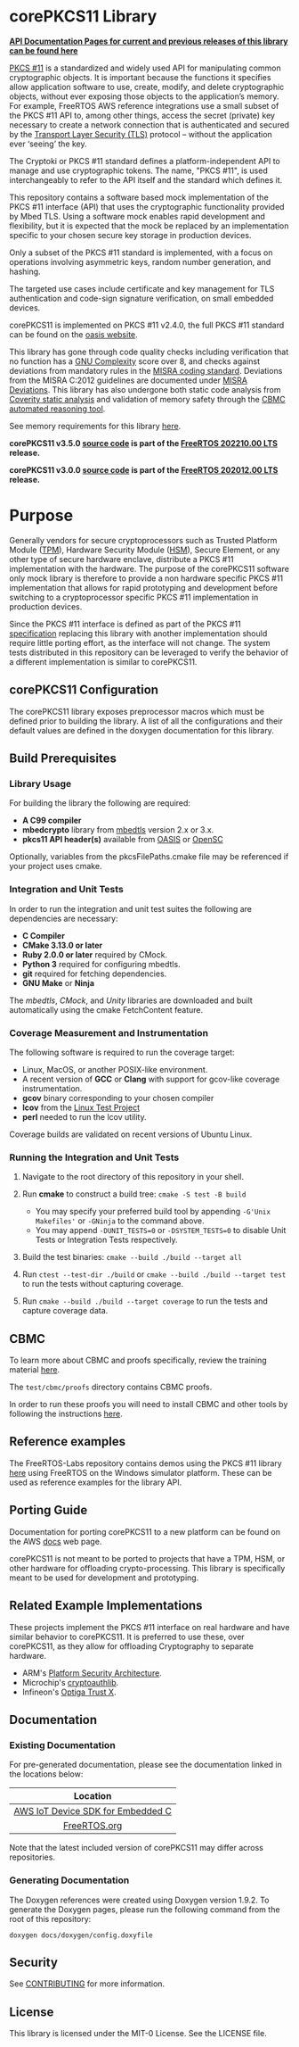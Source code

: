 # corePKCS11 Library

**[API Documentation Pages for current and previous releases of this library can be found here](https://freertos.github.io/corePKCS11/)**

[PKCS #11](https://en.wikipedia.org/wiki/PKCS_11) is a standardized and widely
used API for manipulating common cryptographic objects. It is important because
the functions it specifies allow application software to use, create, modify,
and delete cryptographic objects, without ever exposing those objects to the
application’s memory. For example, FreeRTOS AWS reference integrations use a
small subset of the PKCS #11 API to, among other things, access the secret
(private) key necessary to create a network connection that is authenticated and
secured by the
[Transport Layer Security (TLS)](https://en.wikipedia.org/wiki/Transport_Layer_Security)
protocol – without the application ever ‘seeing’ the key.

The Cryptoki or PKCS #11 standard defines a platform-independent API to manage
and use cryptographic tokens. The name, "PKCS #11", is used interchangeably to
refer to the API itself and the standard which defines it.

This repository contains a software based mock implementation of the PKCS #11
interface (API) that uses the cryptographic functionality provided by Mbed TLS.
Using a software mock enables rapid development and flexibility, but it is
expected that the mock be replaced by an implementation specific to your chosen
secure key storage in production devices.

Only a subset of the PKCS #11 standard is implemented, with a focus on
operations involving asymmetric keys, random number generation, and hashing.

The targeted use cases include certificate and key management for TLS
authentication and code-sign signature verification, on small embedded devices.

corePKCS11 is implemented on PKCS #11 v2.4.0, the full PKCS #11 standard can be
found on the
[oasis website](http://docs.oasis-open.org/pkcs11/pkcs11-base/v2.40/os/pkcs11-base-v2.40-os.html).

This library has gone through code quality checks including verification that no
function has a
[GNU Complexity](https://www.gnu.org/software/complexity/manual/complexity.html)
score over 8, and checks against deviations from mandatory rules in the
[MISRA coding standard](https://www.misra.org.uk). Deviations from the MISRA
C:2012 guidelines are documented under [MISRA Deviations](MISRA.md). This
library has also undergone both static code analysis from
[Coverity static analysis](https://scan.coverity.com/) and validation of memory
safety through the
[CBMC automated reasoning tool](https://www.cprover.org/cbmc/).

See memory requirements for this library
[here](./docs/doxygen/include/size_table.md).

**corePKCS11 v3.5.0
[source code](https://github.com/FreeRTOS/corePKCS11/tree/v3.5.0/source) is part
of the
[FreeRTOS 202210.00 LTS](https://github.com/FreeRTOS/FreeRTOS-LTS/tree/202210.00-LTS)
release.**

**corePKCS11 v3.0.0
[source code](https://github.com/FreeRTOS/corePKCS11/tree/v3.0.0/source) is part
of the
[FreeRTOS 202012.00 LTS](https://github.com/FreeRTOS/FreeRTOS-LTS/tree/202012.00-LTS)
release.**

# Purpose

Generally vendors for secure cryptoprocessors such as Trusted Platform Module
([TPM](https://en.wikipedia.org/wiki/Trusted_Platform_Module)), Hardware
Security Module ([HSM](https://en.wikipedia.org/wiki/Hardware_security_module)),
Secure Element, or any other type of secure hardware enclave, distribute a PKCS
#11 implementation with the hardware. The purpose of the corePKCS11 software
only mock library is therefore to provide a non hardware specific PKCS #11
implementation that allows for rapid prototyping and development before
switching to a cryptoprocessor specific PKCS #11 implementation in production
devices.

Since the PKCS #11 interface is defined as part of the PKCS #11
[specification](https://docs.oasis-open.org/pkcs11/pkcs11-base/v2.40/os/pkcs11-base-v2.40-os.html)
replacing this library with another implementation should require little porting
effort, as the interface will not change. The system tests distributed in this
repository can be leveraged to verify the behavior of a different implementation
is similar to corePKCS11.

## corePKCS11 Configuration

The corePKCS11 library exposes preprocessor macros which must be defined prior
to building the library. A list of all the configurations and their default
values are defined in the doxygen documentation for this library.

## Build Prerequisites

### Library Usage

For building the library the following are required:

- **A C99 compiler**
- **mbedcrypto** library from [mbedtls](https://github.com/ARMmbed/mbedtls)
  version 2.x or 3.x.
- **pkcs11 API header(s)** available from
  [OASIS](https://github.com/oasis-tcs/pkcs11) or
  [OpenSC](https://github.com/OpenSC/libp11/blob/master/src/pkcs11.h)

Optionally, variables from the pkcsFilePaths.cmake file may be referenced if
your project uses cmake.

### Integration and Unit Tests

In order to run the integration and unit test suites the following are
dependencies are necessary:

- **C Compiler**
- **CMake 3.13.0 or later**
- **Ruby 2.0.0 or later** required by CMock.
- **Python 3** required for configuring mbedtls.
- **git** required for fetching dependencies.
- **GNU Make** or **Ninja**

The _mbedtls_, _CMock_, and _Unity_ libraries are downloaded and built
automatically using the cmake FetchContent feature.

### Coverage Measurement and Instrumentation

The following software is required to run the coverage target:

- Linux, MacOS, or another POSIX-like environment.
- A recent version of **GCC** or **Clang** with support for gcov-like coverage
  instrumentation.
- **gcov** binary corresponding to your chosen compiler
- **lcov** from the
  [Linux Test Project](https://github.com/linux-test-project/lcov)
- **perl** needed to run the lcov utility.

Coverage builds are validated on recent versions of Ubuntu Linux.

### Running the Integration and Unit Tests

1. Navigate to the root directory of this repository in your shell.

1. Run **cmake** to construct a build tree: `cmake -S test -B build`

   - You may specify your preferred build tool by appending `-G'Unix Makefiles'`
     or `-GNinja` to the command above.
   - You may append `-DUNIT_TESTS=0` or `-DSYSTEM_TESTS=0` to disable Unit Tests
     or Integration Tests respectively.

1. Build the test binaries: `cmake --build ./build --target all`

1. Run `ctest --test-dir ./build` or `cmake --build ./build --target test` to
   run the tests without capturing coverage.

1. Run `cmake --build ./build --target coverage` to run the tests and capture
   coverage data.

## CBMC

To learn more about CBMC and proofs specifically, review the training material
[here](https://model-checking.github.io/cbmc-training).

The `test/cbmc/proofs` directory contains CBMC proofs.

In order to run these proofs you will need to install CBMC and other tools by
following the instructions
[here](https://model-checking.github.io/cbmc-training/installation.html).

## Reference examples

The FreeRTOS-Labs repository contains demos using the PKCS #11 library
[here](https://github.com/FreeRTOS/FreeRTOS-Labs/tree/master/FreeRTOS-Plus/Demo/FreeRTOS_Plus_PKCS11_Windows_Simulator/examples)
using FreeRTOS on the Windows simulator platform. These can be used as reference
examples for the library API.

## Porting Guide

Documentation for porting corePKCS11 to a new platform can be found on the AWS
[docs](https://docs.aws.amazon.com/freertos/latest/portingguide/afr-porting-pkcs.html)
web page.

corePKCS11 is not meant to be ported to projects that have a TPM, HSM, or other
hardware for offloading crypto-processing. This library is specifically meant to
be used for development and prototyping.

## Related Example Implementations

These projects implement the PKCS #11 interface on real hardware and have
similar behavior to corePKCS11. It is preferred to use these, over corePKCS11,
as they allow for offloading Cryptography to separate hardware.

- ARM's
  [Platform Security Architecture](https://github.com/Linaro/freertos-pkcs11-psa).
- Microchip's [cryptoauthlib](https://github.com/MicrochipTech/cryptoauthlib).
- Infineon's
  [Optiga Trust X](https://github.com/aws/amazon-freertos/blob/main/vendors/infineon/secure_elements/pkcs11/iot_pkcs11_trustx.c).

## Documentation

### Existing Documentation

For pre-generated documentation, please see the documentation linked in the
locations below:

|                                                       Location                                                       |
| :------------------------------------------------------------------------------------------------------------------: |
| [AWS IoT Device SDK for Embedded C](https://github.com/aws/aws-iot-device-sdk-embedded-C#releases-and-documentation) |
|      [FreeRTOS.org](https://freertos.org/Documentation/api-ref/corePKCS11/docs/doxygen/output/html/index.html)       |

Note that the latest included version of corePKCS11 may differ across
repositories.

### Generating Documentation

The Doxygen references were created using Doxygen version 1.9.2. To generate the
Doxygen pages, please run the following command from the root of this
repository:

```shell
doxygen docs/doxygen/config.doxyfile
```

## Security

See [CONTRIBUTING](.github/CONTRIBUTING.md#security-issue-notifications) for more
information.

## License

This library is licensed under the MIT-0 License. See the LICENSE file.
